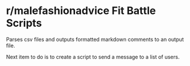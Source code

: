 # r/malefashionadvice Fit Battle Scripts

Parses csv files and outputs formatted markdown comments to an output file.

Next item to do is to create a script to send a message to a list of users.
